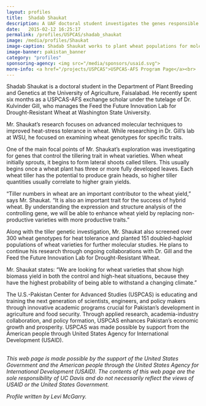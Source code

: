 ```yaml
---
layout: profiles
title:  Shadab Shaukat
description: A UAF doctoral student investigates the genes responsible for tiller growth in wheat.
date:   2015-02-12 16:25:17
permalink: /profiles/USPCAS/shadab_shaukat
image: /media/profiles/Shaukat
image-caption: Shadab Shaukat works to plant wheat populations for molecular study while on exchange in the WSU lab of Dr. Kulvinder Gill.
image-banner: pakistan_banner
category: "profiles"
sponsoring-agency: <img src="/media/sponsors/usaid.svg">
more-info: <a href="/projects/USPCAS">USPCAS-AFS Program Page</a><br>
---
```

Shadab Shaukat is a doctoral student in the Department of Plant Breeding and Genetics at the University of Agriculture, Faisalabad. He recently spent six months as a USPCAS-AFS exchange scholar under the tutelage of Dr. Kulvinder Gill, who manages the Feed the Future Innovation Lab for Drought-Resistant Wheat at Washington State University. <br>

Mr. Shaukat’s research focuses on advanced molecular techniques to improved heat-stress tolerance in wheat. While researching in Dr. Gill’s lab at WSU, he focused on examining wheat genotypes for specific traits. <br>

One of the main focal points of Mr. Shaukat’s exploration was investigating for genes that control the tillering trait in wheat varieties. When wheat initially sprouts, it begins to form lateral shoots called tillers. This usually begins once a wheat plant has three or more fully developed leaves. Each wheat tiller has the potential to produce grain heads, so higher tiller quantities usually correlate to higher grain yields. <br>

“Tiller numbers in wheat are an important contributor to the wheat yield,” says Mr. Shaukat. “It is also an important trait for the success of hybrid wheat. By understanding the expression and structure analysis of the controlling gene, we will be able to enhance wheat yield by replacing non-productive varieties with more productive traits.” <br>

Along with the tiller genetic investigation, Mr. Shaukat also screened over 300 wheat genotypes for heat tolerance and planted 151 doubled-haploid populations of wheat varieties for further molecular studies. He plans to continue his research through ongoing collaborations with Dr. Gill and the Feed the Future Innovation Lab for Drought-Resistant Wheat. <br>

Mr. Shaukat states: “We are looking for wheat varieties that show high biomass yield in both the control and high-heat situations, because they have the highest probability of being able to withstand a changing climate.” <br>


The U.S.-Pakistan Center for Advanced Studies (USPCAS) is educating and training the next generation of scientists, engineers, and policy makers through innovative academic programs crucial for Pakistan’s development in agriculture and food security. Through applied research, academia-industry collaboration, and policy formation, USPCAS enhances Pakistan’s economic growth and prosperity. USPCAS was made possible by support from the American people through United States Agency for International Development (USAID). <br>
<br>

<i>This web page is made possible by the support of the United States Government and the American people through the United States Agency for International Development (USAID). The contents of this web page are the sole responsibility of UC Davis and do not necessarily reflect the views of USAID or the United States Government.</i><br>

<p><i>Profile written by Levi McGarry.</i></p>
